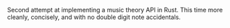 Second attempt at implementing a music theory API in Rust. This time more cleanly, concisely, and with no double digit note accidentals.